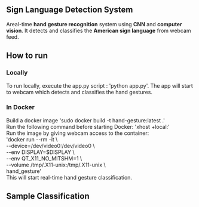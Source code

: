 ## Sign Language Detection System
Areal-time **hand gesture recognition** system using **CNN** and **computer vision**. It detects and classifies the **American sign language** from webcam feed.

## How to run
### Locally
To run locally, execute the app.py script : 'python app.py'. The app will start to webcam which detects and classifies the hand gestures.
### In Docker
Build a docker image
'sudo docker build -t hand-gesture:latest .'\
Run the following command before starting Docker:
'xhost +local:'\
Run the image by giving webcam access to the container:\
'docker run --rm -it \ \
    --device=/dev/video0:/dev/video0 \ \
    --env DISPLAY=$DISPLAY \ \
    --env QT_X11_NO_MITSHM=1 \ \
    --volume /tmp/.X11-unix:/tmp/.X11-unix \ \
    hand_gesture'\
This will start real-time hand gesture classification.

## Sample Classification

